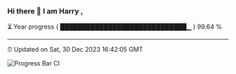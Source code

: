 ### Hi there 👋 I am Harry , 

⏳ Year progress { █████████████████████████████▁ } 99.64 %

---

⏰ Updated on Sat, 30 Dec 2023 16:42:05 GMT

![Progress Bar CI](https://github.com/duykhang68/duykhang68/workflows/Progress%20Bar%20CI/badge.svg)
